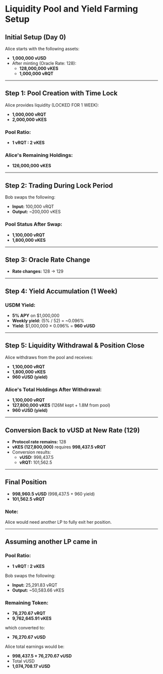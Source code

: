 # Liquidity Pool and Yield Farming Setup

## Initial Setup (Day 0)

Alice starts with the following assets:
- **1,000,000 vUSD**
- After minting (Oracle Rate: 128):
  - **128,000,000 vKES**
  - **1,000,000 vRQT**

---

## Step 1: Pool Creation with Time Lock

Alice provides liquidity (LOCKED FOR 1 WEEK):
- **1,000,000 vRQT**
- **2,000,000 vKES**

### Pool Ratio:
- **1 vRQT : 2 vKES**

### Alice's Remaining Holdings:
- **126,000,000 vKES**

---

## Step 2: Trading During Lock Period

Bob swaps the following:
- **Input:** 100,000 vRQT
- **Output:** ~200,000 vKES

### Pool Status After Swap:
- **1,100,000 vRQT**
- **1,800,000 vKES**

---

## Step 3: Oracle Rate Change

- **Rate changes:** 128 → 129

---

## Step 4: Yield Accumulation (1 Week)

### USDM Yield:
- **5% APY** on $1,000,000
- **Weekly yield:** (5% / 52) = ~0.096%
- **Yield:** $1,000,000 × 0.096% = **960 vUSD**

---

## Step 5: Liquidity Withdrawal & Position Close

Alice withdraws from the pool and receives:
- **1,100,000 vRQT**
- **1,800,000 vKES**
- **960 vUSD (yield)**

### Alice's Total Holdings After Withdrawal:
- **1,100,000 vRQT**
- **127,800,000 vKES** (126M kept + 1.8M from pool)
- **960 vUSD (yield)**

---

## Conversion Back to vUSD at New Rate (129)

- **Protocol rate remains:** 128
- **vKES (127,800,000)** requires **998,437.5 vRQT**
- Conversion results:
  - **vUSD:** 998,437.5
  - **vRQT:** 101,562.5

---

## Final Position

- **998,960.5 vUSD** (998,437.5 + 960 yield)
- **101,562.5 vRQT**

### Note:
Alice would need another LP to fully exit her position.

---

## Assuming another LP came in

### Pool Ratio:
- **1 vRQT : 2 vKES**

Bob swaps the following:
- **Input:** 25,291.83 vRQT
- **Output:** ~50,583.66 vKES

### Remaining Token:
- **76,270.67 vRQT**
- **9,762,645.91 vKES**

which converted to:
- **76,270.67 vUSD**

Alice total earnings would be:

- **998,437.5 + 76,270.67 vUSD**
- Total vUSD
- **1,074,708.17 vUSD**
